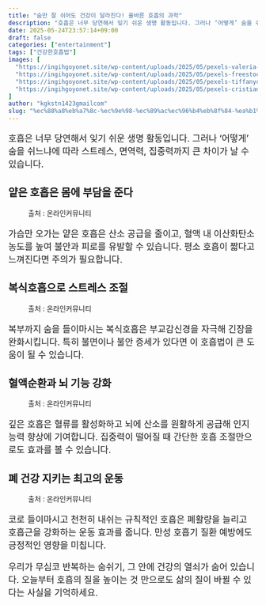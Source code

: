 ```yaml
---
title: "숨만 잘 쉬어도 건강이 달라진다! 올바른 호흡의 과학"
description: "호흡은 너무 당연해서 잊기 쉬운 생명 활동입니다. 그러나 ‘어떻게’ 숨을 쉬느냐에 따라 스트레스, 면역력, 집중력까지 큰 차이가 날 수 있습니다."
date: 2025-05-24T23:57:14+09:00
draft: false
categories: ["entertainment"]
tags: ["건강한호흡법"]
images: [
  "https://ingihgoyonet.site/wp-content/uploads/2025/05/pexels-valeria-ushakova-603898-3094215-683x1024.jpg"
  "https://ingihgoyonet.site/wp-content/uploads/2025/05/pexels-freestockpro-321576-1024x681.jpg"
  "https://ingihgoyonet.site/wp-content/uploads/2025/05/pexels-tiffanychristiefreeman-11038435-683x1024.jpg"
  "https://ingihgoyonet.site/wp-content/uploads/2025/05/pexels-cristian-rojas-8391652-1024x684.jpg"
]
author: "kgkstn1423gmailcom"
slug: "%ec%88%a8%eb%a7%8c-%ec%9e%98-%ec%89%ac%ec%96%b4%eb%8f%84-%ea%b1%b4%ea%b0%95%ec%9d%b4-%eb%8b%ac%eb%9d%bc%ec%a7%84%eb%8b%a4-%ec%98%ac%eb%b0%94%eb%a5%b8-%ed%98%b8%ed%9d%a1%ec%9d%98-%ea%b3%bc%ed%95%99"
---
```


<p style="font-size:18px">호흡은 너무 당연해서 잊기 쉬운 생명 활동입니다. 그러나 ‘어떻게’ 숨을 쉬느냐에 따라 스트레스, 면역력, 집중력까지 큰 차이가 날 수 있습니다.</p> <h2 >얕은 호흡은 몸에 부담을 준다</h2> <figure ><img src="https://ingihgoyonet.site/wp-content/uploads/2025/05/pexels-valeria-ushakova-603898-3094215-683x1024.jpg" alt="" style="aspect-ratio:16/9;object-fit:cover"/><figcaption >출처 : 온라인커뮤니티</figcaption></figure> <p style="font-size:18px">가슴만 오가는 얕은 호흡은 산소 공급을 줄이고, 혈액 내 이산화탄소 농도를 높여 불안과 피로를 유발할 수 있습니다. 평소 호흡이 짧다고 느껴진다면 주의가 필요합니다.</p> <h2 >복식호흡으로 스트레스 조절</h2> <figure ><img src="https://ingihgoyonet.site/wp-content/uploads/2025/05/pexels-freestockpro-321576-1024x681.jpg" alt="" style="aspect-ratio:16/9;object-fit:cover"/><figcaption >출처 : 온라인커뮤니티</figcaption></figure> <p style="font-size:18px">복부까지 숨을 들이마시는 복식호흡은 부교감신경을 자극해 긴장을 완화시킵니다. 특히 불면이나 불안 증세가 있다면 이 호흡법이 큰 도움이 될 수 있습니다.</p> <h2 >혈액순환과 뇌 기능 강화</h2> <figure ><img src="https://ingihgoyonet.site/wp-content/uploads/2025/05/pexels-tiffanychristiefreeman-11038435-683x1024.jpg" alt="" style="aspect-ratio:16/9;object-fit:cover"/><figcaption >출처 : 온라인커뮤니티</figcaption></figure> <p style="font-size:18px">깊은 호흡은 혈류를 활성화하고 뇌에 산소를 원활하게 공급해 인지능력 향상에 기여합니다. 집중력이 떨어질 때 간단한 호흡 조절만으로도 효과를 볼 수 있습니다.</p> <h2 >폐 건강 지키는 최고의 운동</h2> <figure ><img src="https://ingihgoyonet.site/wp-content/uploads/2025/05/pexels-cristian-rojas-8391652-1024x684.jpg" alt="" style="aspect-ratio:16/9;object-fit:cover"/><figcaption >출처 : 온라인커뮤니티</figcaption></figure> <p style="font-size:18px">코로 들이마시고 천천히 내쉬는 규칙적인 호흡은 폐활량을 늘리고 호흡근을 강화하는 운동 효과를 줍니다. 만성 호흡기 질환 예방에도 긍정적인 영향을 미칩니다.</p> <p style="font-size:18px">우리가 무심코 반복하는 숨쉬기, 그 안에 건강의 열쇠가 숨어 있습니다. 오늘부터 호흡의 질을 높이는 것 만으로도 삶의 질이 바뀔 수 있다는 사실을 기억하세요.</p>